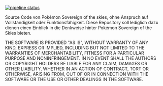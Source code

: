 [![pipeline status](https://gitlab.karathan.at/sots/source_of_the_sovereign/badges/master/pipeline.svg)](https://gitlab.karathan.at/sots/source_of_the_sovereign/commits/master)

Source Code von Pokémon Sovereign of the skies, ohne Anspruch auf Vollständigkeit oder Funktionsfähigkeit. Diese Repository soll lediglich dazu dienen einen Einblick in die Denkweise hinter Pokémon Sovereign of the Skies bieten.

THE SOFTWARE IS PROVIDED "AS IS", WITHOUT WARRANTY OF ANY KIND, EXPRESS OR IMPLIED, INCLUDING BUT NOT LIMITED TO THE WARRANTIES OF MERCHANTABILITY, FITNESS FOR A PARTICULAR PURPOSE AND NONINFRINGEMENT. IN NO EVENT SHALL THE AUTHORS OR COPYRIGHT HOLDERS BE LIABLE FOR ANY CLAIM, DAMAGES OR OTHER LIABILITY, WHETHER IN AN ACTION OF CONTRACT, TORT OR OTHERWISE, ARISING FROM, OUT OF OR IN CONNECTION WITH THE SOFTWARE OR THE USE OR OTHER DEALINGS IN THE SOFTWARE.
